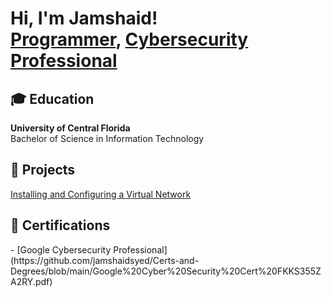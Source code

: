 <h1>Hi, I'm Jamshaid! <br/><a href="https://github.com/joshmadakor1">Programmer</a>, <a href="https://www.linkedin.com/in/joshmadakor/">Cybersecurity Professional</a> <a href="https://www.youtube.com/c/joshmadakor"></a></h1>

<h2>🎓 Education</h2>
<a><strong>University of Central Florida</strong>  <br/>Bachelor of Science in Information Technology </a>

<h2>💼 Projects </h2>

[Installing and Configuring a Virtual Network](https://github.com/jamshaidsyed/VirtualMachines/tree/main)


<h2>📃 Certifications </h2>
- [Google Cybersecurity Professional](https://github.com/jamshaidsyed/Certs-and-Degrees/blob/main/Google%20Cyber%20Security%20Cert%20FKKS355ZA2RY.pdf)



<!--
**joshmadakor1/joshmadakor1** is a ✨ _special_ ✨ repository because its `README.md` (this file) appears on your GitHub profile.

Here are some ideas to get you started:

- 🔭 I’m currently working on ...
- 🌱 I’m currently learning ...
- 👯 I’m looking to collaborate on ...
- 🤔 I’m looking for help with ...
- 💬 Ask me about ...
- 📫 How to reach me: ...
- 😄 Pronouns: ...
- ⚡ Fun fact: ...
-->
